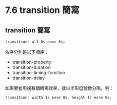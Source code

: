 # 7.6 transition 簡寫

## transition 簡寫

```css
transition: all 0s ease 0s;
```

依序分別是以下順序：

* transition-property
* transition-duration
* transition-timing-function
* transition-delay



如果要套用複數個轉場效果，就以半形逗號做分隔，例：

```css
transition: width 1s ease 0s, height 1s ease 0s;
```



